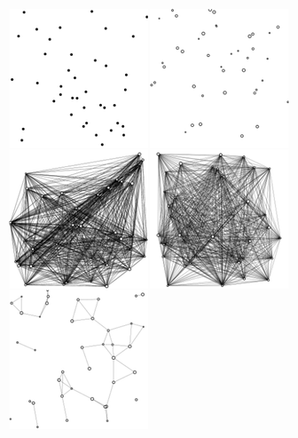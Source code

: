 <img src="assets/download.png" width="250" display="inline-block">
<img src="assets/2022.12.10-14.46.46.png" width="250">
<img src="assets/2022.12.11-15.06.43.png" width="250">
<img src="assets/2022.12.11-15.15.16.png" width="250">
<img src="assets/2022.12.11-15.34.42.png" width="250">
